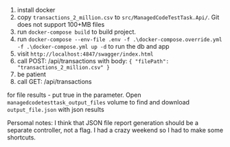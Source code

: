 1) install docker 
2) copy `transactions_2_million.csv` to `src/ManagedCodeTestTask.Api/`. Git does not support 100+MB files
3) run `docker-compose build` to build project. 
4) run `docker-compose --env-file .env -f .\docker-compose.override.yml -f .\docker-compose.yml up -d` to run the db and app
5) visit `http://localhost:4847/swagger/index.html`
6) call POST: /api/transactions with body:
`
{
  "filePath": "transactions_2_million.csv"
}
`
7) be patient 
8) call GET: /api/transactions

for file results - put true in the parameter.
Open `managedcodetesttask_output_files` volume to find and download `output_file.json` with json results

Persomal notes:
I think that JSON file report generation should be a separate controller, not a flag. I had a crazy weekend so I had to make some shortcuts.
